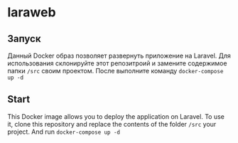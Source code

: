 # laraweb
## Запуск
Данный Docker образ позволяет развернуть приложение на Laravel.
Для использования склонируйте этот репозитроий и замените содержимое папки ```/src``` своим проектом.
После выполните команду ```docker-compose up -d```
## Start
This Docker image allows you to deploy the application on Laravel.
To use it, clone this repository and replace the contents of the folder ```/src``` your project.
And run ```docker-compose up -d``` 
